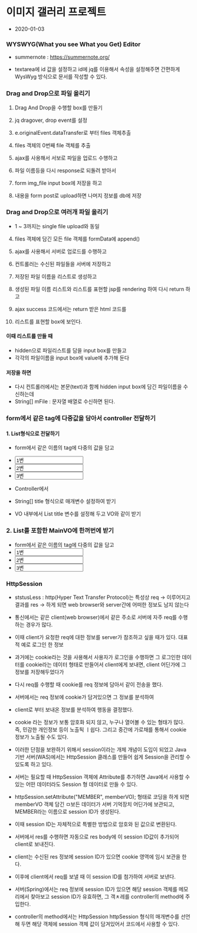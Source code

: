 # 이미지 갤러리 프로젝트
* 2020-01-03

### WYSWYG(What you see What you Get) Editor
* summernote : https://summernote.org/

* textarea에 id 값을 설정하고 id에 jq를 이용해서 속성을
설정해주면 간편하게 WysWyg 방식으로 문서를 작성할 수 있다.

### Drag and Drop으로 파일 올리기
1. Drag And Drop을 수행할 box를 만들기
2. jq dragover, drop event를 설정
3. e.originalEvent.dataTransfer로 부터 files 객체추출
4. files 객체의 0번째 file 객체를 추출

5. ajax를 사용해서 서보로 파일을 업로드 수행하고
6. 파일 이름등을 다시 response로 되돌려 받아서
7. form img_file input box에 저장을 하고

8. 내용을 form post로 upload하면 나머지 정보를 db에 저장

### Drag and Drop으로 여러개 파일 올리기
* 1 ~ 3까지는 single file upload와 동일
4. files 객체에 담긴 모든 file 객체를 formData에 append()

5. ajax를 사용해서 서버로 업로드를 수행하고
6. 컨트롤러는 수신된 파일들을 서버에 저장하고
7. 저장된 파일 이름을 리스트로 생성하고
8. 생성된 파일 이름 리스트와 리스트를 표현할 jsp를 rendering
하여 다시 return 하고
9. ajax success 코드에서는 return 받은 html 코드를
10. 리스트를 표현할 box에 보인다.

#### 이때 리스트를 만들 때
* hidden으로 파일리스트를 담을 input box를 만들고
* 각각의 파일이름을 input box에 value에 추가해 둔다

#### 저장을 하면
* 다시 컨트롤러에서는 본문(text)과 함께 hidden input box에
담긴 파일이름을 수신하는데
* String[] mFile : 문자열 배열로 수신하면 된다.

### form에서 같은 tag에 다중값을 담아서 controller 전달하기

#### 1. List<String>형식으로 전달하기

* form에서 같은 이름의 tag에 다중의 값을 담고
* <input name="title" value="1번">
* <input name="title" value="2번">
* <input name="title" value="3번">

* Controller에서
* String[] title 형식으로 매개변수 설정하여 받기

* VO 내부에서 List<String> title 변수를 설정해 두고 VO와 같이 받기

### 2. List<SubVO>를 포함한 MainVO에 한꺼번에 받기

* form에서 같은 이름의 tag에 다중의 값을 담고
* <input name="main[0].title" value="1번">
* <input name="main[1].title" value="2번">
* <input name="main[2].title" value="3번">

### HttpSession
* ststusLess
: http(Hyper Text Transfer Protocol)는 특성상 req -> 이루어지고 결과를
res -> 하게 되면 web browser와 server간에 어떠한 정보도 남지 않는다

* 통신에서는 같은 client(web browser)에서 같은 주소로 서버에 자주 req를
수행하는 경우가 많다.

* 이때 client가 요청한 req에 대한 정보를 server가 참조하고 싶을 때가
있다. 대표적 예로 로그인 한 정보

* 과거에는 cookie라는 것을 사용해서 사용자가 로그인을 수행하면 그
로그인한 데이터를 cookie라는 데이터 형태로 만들어서 client에게 보내면,
client 어딘가에 그 정보를 저장해두었다가
* 다시 req를 수행할 때 cookie를 req 정보에 담아서 같이 전송을 했다.
* 서버에서는 req 정보에 cookie가 담겨있으면 그 정보를 분석하여
* client로 부터 보내온 정보를 분석하여 행동을 결정했다.
* cookie 라는 정보가 보통 암호화 되지 않고, 누구나 열어볼 수 있는 형태가
많다. 즉, 민감한 개인정보 등이 노출됙 ㅣ쉽다. 그리고 중간에 가로채를
통해서 cookie 정보가 노출될 수도 있다.

* 이러한 단점을 보완하기 위해서 session이라는 개체 개념이 도입이 되었고
Java 기반 서버(WAS)에서는 HttpSession 클래스를 만들어 쉽게 Session을
관리할 수 있도록 하고 있다.

* 서버는 필요할 때 HttpSession 객체에 Attribute를 추가하면 Java에서
사용할 수 있는 어떤 데이터라도 Session 형 데이터로
만들 수 있다.

* httpSession.setAttribute("MEMBER", memberVO); 형태로 코딩을
하게 되면 memberVO 객체 담긴 ㅁ보든 데이터가 서버 기억장치
어딘가에 보관되고, MEMBER라는 이름으로 session ID가 생성된다.

* 이때 session ID는 자체적으로 특별한 방법으로 암호와 된 값으로 변환된다.

* 서버에서 res를 수행하면 자동으로 res body에 이 session ID값이
추가되어 client로 보내진다.

* client는 수신된 res 정보에 session ID가 있으면 cookie 영역에
임시 보관을 한다.

* 이후에 client에서 req를 보낼 때 이 session ID를 첨가하여
서버로 보낸다.

* 서버(Spring)에서는 req 정보에 session ID가 있으면 해당
session 객체를 메모리에서 찾아보고 session ID가 유효하면, 그
객ㅊ레를 controller의 method에 주입한다.

* controller의 method에서는 HttpSession httpSession 형식의
매개변수를 선언해 두면 해당 객체에 session 객체 값이
담겨있어서 코드에서 사용할 수 있다.